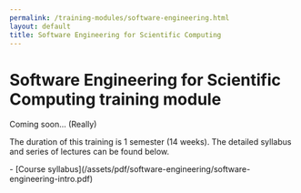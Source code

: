 ```yaml
---
permalink: /training-modules/software-engineering.html
layout: default
title: Software Engineering for Scientific Computing
---
```


# Software Engineering for Scientific Computing training module
<p align="justify">
Coming soon... (Really)

The duration of this training is 1 semester (14 weeks). The detailed syllabus and series of lectures can be found below.
</p>
- [Course syllabus](/assets/pdf/software-engineering/software-engineering-intro.pdf)

